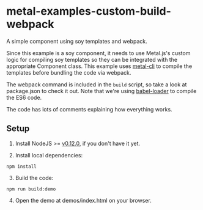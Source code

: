 # metal-examples-custom-build-webpack
A simple component using soy templates and webpack.

Since this example is a soy component, it needs to use Metal.js's custom logic for compiling soy templates so they can be integrated with the appropriate Component class. This example uses [metal-cli](http://www.npmjs.com/package/metal-cli) to compile the templates before bundling the code via webpack.

The webpack command is included in the `build` script, so take a look at package.json to check it out. Note that we're using [babel-loader](http://www.npmjs.com/package/babel-loader) to compile the ES6 code.

The code has lots of comments explaining how everything works.

## Setup

1. Install NodeJS >= [v0.12.0](http://nodejs.org/dist/v0.12.0/), if you don't have it yet.

2. Install local dependencies:

  ```
  npm install
  ```

3. Build the code:

  ```
  npm run build:demo
  ```

4. Open the demo at demos/index.html on your browser.
